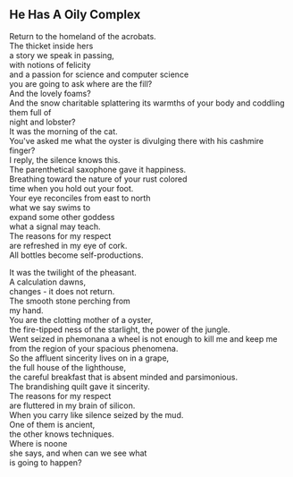 He Has A Oily Complex
---------------------
Return to the homeland of the acrobats.  
The thicket inside hers  
a story we speak in passing,  
with notions of felicity  
and a passion for science and computer science  
you are going to ask where are the fill?  
And the lovely foams?  
And the snow charitable splattering its warmths of your body and coddling them full of  
night and lobster?  
It was the morning of the cat.  
You've asked me what the oyster is divulging there with his cashmire finger?  
I reply, the silence knows this.  
The parenthetical saxophone gave it happiness.  
Breathing toward the nature of your rust colored  
time when you hold out your foot.  
Your eye reconciles from east to north  
what we say swims to  
expand some other goddess  
what a signal may teach.  
The reasons for my respect  
are refreshed in my eye of cork.  
All bottles become self-productions.  
  
It was the twilight of the pheasant.  
A calculation dawns,  
changes - it does not return.  
The smooth stone perching from  
my hand.  
You are the clotting mother of a oyster,  
the fire-tipped ness of the starlight, the power of the jungle.  
Went seized in phemonana a wheel is not enough to kill me and keep me  
from the region of your spacious phenomena.  
So the affluent sincerity lives on in a grape,  
the full house of the lighthouse,  
the careful breakfast that is absent minded and parsimonious.  
The brandishing quilt gave it sincerity.  
The reasons for my respect  
are fluttered in my brain of silicon.  
When you carry like silence seized by the mud.  
One of them is ancient,  
the other knows techniques.  
Where is noone  
she says, and when can we see what  
is going to happen?  
